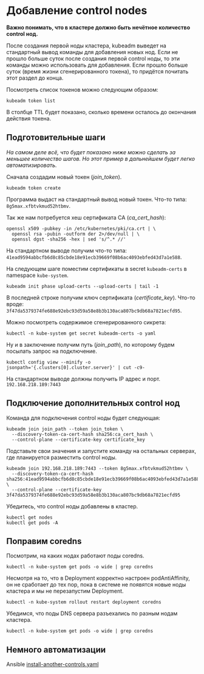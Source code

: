 # Добавление control nodes

**Важно понимать, что в кластере должно быть нечётное количество control нод.**

После создания первой ноды кластера, kubeadm выведет на стандартный вывод команды для добавления новых нод.
Если не прошло больше суток после создания первой control ноды, то эти команды можно использовать для добавления.
Если прошло больше суток (время жизни сгенерированного токена), то придётся почитать этот раздел до конца.

Посмотреть список токенов можно следующим образом: 

```shell
kubeadm token list
```

В столбце TTL будет показано, сколько времени осталось до окончания действия токена.

## Подготовительные шаги

_На самом деле всё, что будет показано ниже можно сделать за меньшее количество шагов. Но этот пример в дальнейшем
будет легко автоматизировать._

Сначала создадим новый токен (_join_token_).

```shell
kubeadm token create
```

Программа выдаст на стандартный вывод новый токен. Что-то типа: `8g5max.xfbtvkmud52htbmv`.

Так же нам потребуется хеш сертификата CA (_ca_cert_hash_):

```shell
openssl x509 -pubkey -in /etc/kubernetes/pki/ca.crt | \
  openssl rsa -pubin -outform der 2>/dev/null | \
  openssl dgst -sha256 -hex | sed 's/^.* //'
```

На стандартном выводе получим что-то типа: `41ead9594abbcfb6d8c85cbde18e91ecb39669f08b6ac4093ebfed43d7a1e588`.

На следующем шаге поместим сертификаты в secret `kubeadm-certs` в namespace `kube-system`.

```shell
kubeadm init phase upload-certs --upload-certs | tail -1
```

В последней строке получим ключ сертификата (_certificate_key_). Что-то 
вроде: `3f47da5379374fe688e92ebc93d59a58e8b3b130aca807bc9db68a7821ecfd95`.

Можно посмотреть содержимое сгенерированного сикрета:

```shell
kubectl -n kube-system get secret kubeadm-certs -o yaml
```

Ну и в заключение получим путь (_join_path_), по которому будем посылать запрос на подключение.

```shell
kubectl config view --minify -o jsonpath='{.clusters[0].cluster.server}' | cut -c9-
```

На стандартном выводе должны получить IP адрес и порт. `192.168.218.189:7443`

## Подключение дополнительных control нод

Команда для подключения control ноды будет следующая:

```
kubeadm join join_path --token join_token \
  --discovery-token-ca-cert-hash sha256:ca_cert_hash \
  --control-plane --certificate-key certificate_key
```

Подставьте свои значения и запустите команду на остальных серверах, где планируется разместить control ноды.

```shell
kubeadm join 192.168.218.189:7443 --token 8g5max.xfbtvkmud52htbmv \
  --discovery-token-ca-cert-hash sha256:41ead9594abbcfb6d8c85cbde18e91ecb39669f08b6ac4093ebfed43d7a1e588 \
  --control-plane --certificate-key 3f47da5379374fe688e92ebc93d59a58e8b3b130aca807bc9db68a7821ecfd95
```

Убедитесь, что control ноды добавлены в кластер.

```shell
kubectl get nodes
kubectl get pods -A
```

## Поправим coredns

Посмотрим, на каких нодах работают поды coredns.

```shell
kubectl -n kube-system get pods -o wide | grep coredns
```

Несмотря на то, что в Deployment корректно настроен podAntiAffinity, он не сработает до тех пор, пока в системе не появятся
новые ноды кластера и мы не перезапустим Deployment.

```shell
kubectl -n kube-system rollout restart deployment coredns
```

Убедимся, что поды DNS сервера разъехались по разным нодам кластера.

```shell
kubectl -n kube-system get pods -o wide | grep coredns
```

## Немного автоматизации

Ansible [install-another-controls.yaml](https://github.com/BigKAA/00-kube-ansible/blob/main/services/install-another-controls.yaml)